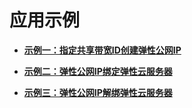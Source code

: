 # 应用示例<a name="eip_apieg_0000"></a>

-   **[示例一：指定共享带宽ID创建弹性公网IP](示例一-指定共享带宽ID创建弹性公网IP.md)**  

-   **[示例二：弹性公网IP绑定弹性云服务器](示例二-弹性公网IP绑定弹性云服务器.md)**  

-   **[示例三：弹性公网IP解绑弹性云服务器](示例三-弹性公网IP解绑弹性云服务器.md)**  


